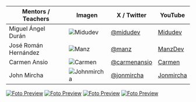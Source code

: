 | Mentors / Teachers   | Imagen                            | X / Twitter                                     | YouTube                                               |
| -------------------- | --------------------------------- | ----------------------------------------------- | ----------------------------------------------------- |
| Miguel Ángel Durán   | ![Midudev](teachers/midu.avif)    | [@midudev](https://x.com/midudev)         | [Midudev](https://www.youtube.com/@midudev)          |
| José Román Hernández | ![Manz](teachers/manz.avif)       | [@manz](https://x.com/Manz)               | [ManzDev](https://www.youtube.com/@ManzDev)          |
| Carmen Ansio         | ![Carmen](teachers/carmen.avif)   | [@carmenansio](https://x.com/carmenansio) | [Carmen](https://www.youtube.com/@CarmenAnsio) |
| John Mircha          | ![Johnmircha](teachers/john.avif) | [@jonmircha](https://x.com/jonmircha)           | [Jonmircha](https://www.youtube.com/jonmircha)       |

[![Foto Preview](fotos/701-800.avif)](https://20essentials.github.io/701-800/)
[![Foto Preview](fotos/601-700.avif)](https://20essentials.github.io/601-700/)
[![Foto Preview](fotos/501-600.avif)](https://20essentials.github.io/501-600/)
[![Foto Preview](fotos/301-400.avif)](https://20essentials.github.io/301-400/)

<!-- [![Foto Preview](fotos/401-500.avif)](https://20essentials.github.io/401-500/) -->
<!-- [![Foto Preview](fotos/201-300.avif)](https://20essentials.github.io/201-300/) -->
<!-- [![Foto Preview](fotos/101-200.avif)](https://20essentials.github.io/101-200/)
[![Foto Preview](fotos/001-100.avif)](https://20essentials.github.io/001-100/) -->
